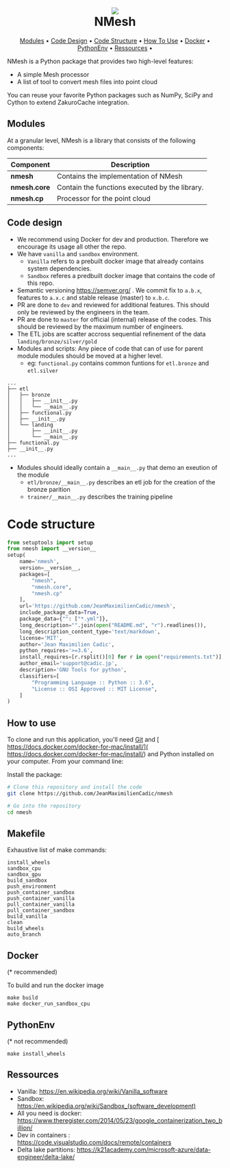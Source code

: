 <h1 align="center">
  <br>
  <a href=https://drive.google.com/uc?id=1lp-TSsLdTPBppssMm_f0YORERVSbDf9J"><img src="https://drive.google.com/uc?id=1lp-TSsLdTPBppssMm_f0YORERVSbDf9J"></a>
  <br>
  NMesh
  <br>
</h1>


<p align="center">
  <a href="#modules">Modules</a> •
  <a href="#code-design">Code Design</a> •
  <a href="#code-structure">Code Structure</a> •
  <a href="#how-to-use">How To Use</a> •
  <a href="#docker">Docker</a> •
  <a href="#pythonenv">PythonEnv</a> •
  <a href="#resssource">Ressources</a> •
</p>


NMesh is a Python package that provides two high-level features:
- A simple Mesh processor
- A list of tool to convert mesh files into point cloud

You can reuse your favorite Python packages such as NumPy, SciPy and Cython to extend ZakuroCache integration.


## Modules

At a granular level, NMesh is a library that consists of the following components:

| Component | Description |
| ---- | --- |
| **nmesh** | Contains the implementation of NMesh |
| **nmesh.core** | Contain the functions executed by the library. |
| **nmesh.cp** | Processor for the point cloud|


## Code design
* We recommend using Docker for dev and production. Therefore we encourage its usage all other the repo.
* We have `vanilla` and `sandbox` environment. 
  * `Vanilla` refers to a prebuilt docker image that already contains system dependencies.
  * `Sandbox` referes a predbuilt docker image that contains the code of this repo.
* Semantic versioning https://semver.org/ . We commit fix to `a.b.x`, features to `a.x.c` and stable release (master) to `x.b.c`. 
* PR are done to `dev` and reviewed for additional features. This should only be reviewed by the engineers in the team.
* PR are done to `master` for official (internal) release of the codes. This should be reviewed by the maximum number of engineers.   
* The ETL jobs are scatter accross sequential refinement of the data `landing/bronze/silver/gold` 
* Modules and scripts: Any piece of code that can of use for parent module modules should be moved at a higher level. 
  * eg: `functional.py` contains common funtions for `etl.bronze` and `etl.silver`
```
...
├── etl
│   ├── bronze
│   │   ├── __init__.py
│   │   └── __main__.py
│   ├── functional.py
│   ├── __init__.py
│   └── landing
│       ├── __init__.py
│       └── __main__.py
├── functional.py
├── __init__.py
...
```
* Modules should ideally contain a `__main__.py` that demo an exeution of the module
  * `etl/bronze/__main__.py` describes an etl job for the creation of the bronze parition
  * `trainer/__main__.py` describes the training pipeline



# Code structure
```python
from setuptools import setup
from nmesh import __version__
setup(
    name='nmesh',
    version=__version__,
    packages=[
        "nmesh",
        "nmesh.core",
        "nmesh.cp"
    ],
    url='https://github.com/JeanMaximilienCadic/nmesh',
    include_package_data=True,
    package_data={"": ["*.yml"]},
    long_description="".join(open("README.md", "r").readlines()),
    long_description_content_type='text/markdown',
    license='MIT',
    author='Jean Maximilien Cadic',
    python_requires='>=3.6',
    install_requires=[r.rsplit()[0] for r in open("requirements.txt")],
    author_email='support@cadic.jp',
    description='GNU Tools for python',
    classifiers=[
        "Programming Language :: Python :: 3.6",
        "License :: OSI Approved :: MIT License",
    ]
)
```

## How to use
To clone and run this application, you'll need [Git](https://git-scm.com) and [ https://docs.docker.com/docker-for-mac/install/]( https://docs.docker.com/docker-for-mac/install/) and Python installed on your computer. 
From your command line:

Install the package:
```bash
# Clone this repository and install the code
git clone https://github.com/JeanMaximilienCadic/nmesh

# Go into the repository
cd nmesh
```

## Makefile
Exhaustive list of make commands:
```
install_wheels
sandbox_cpu
sandbox_gpu
build_sandbox
push_environment
push_container_sandbox
push_container_vanilla
pull_container_vanilla
pull_container_sandbox
build_vanilla
clean
build_wheels
auto_branch 
```
## Docker
(\* recommended)

To build and run the docker image
```
make build
make docker_run_sandbox_cpu
```

## PythonEnv
(\* not recommended)
```
make install_wheels
```


## Ressources
* Vanilla:  https://en.wikipedia.org/wiki/Vanilla_software
* Sandbox: https://en.wikipedia.org/wiki/Sandbox_(software_development)
* All you need is docker: https://www.theregister.com/2014/05/23/google_containerization_two_billion/
* Dev in containers : https://code.visualstudio.com/docs/remote/containers
* Delta lake partitions: https://k21academy.com/microsoft-azure/data-engineer/delta-lake/




